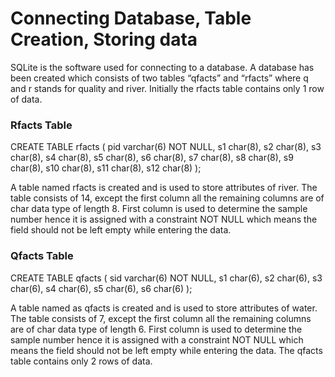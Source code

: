 # Connecting Database, Table Creation, Storing data 
SQLite is the software used for connecting to a database. A database has been created 
which consists of two tables “qfacts” and “rfacts” where q and r stands for quality and river. 
Initially the rfacts table contains only 1 row of data.

### Rfacts Table 
CREATE TABLE rfacts
(
pid varchar(6) NOT NULL,
s1 char(8), s2 char(8), s3 char(8), s4 char(8), s5 char(8), s6 char(8), s7 char(8), s8 char(8), s9 char(8), s10 char(8), s11 char(8), s12 char(8)
);

A table named rfacts is created and is used to store attributes of river. The table 
consists of 14, except the first column all the remaining columns are of char data type of length 
8. First column is used to determine the sample number hence it is assigned with a constraint 
NOT NULL which means the field should not be left empty while entering the data.

### Qfacts Table 
CREATE TABLE qfacts
(
sid varchar(6) NOT NULL,
s1 char(6), s2 char(6), s3 char(6), s4 char(6), s5 char(6), s6 char(6)
);

A table named as qfacts is created and is used to store attributes of water. The table 
consists of 7, except the first column all the remaining columns are of char data type of length 
6. First column is used to determine the sample number hence it is assigned with a constraint 
NOT NULL which means the field should not be left empty while entering the data. The qfacts 
table contains only 2 rows of data.  

